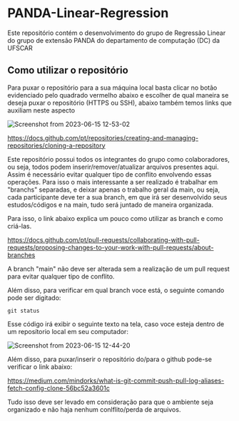 # PANDA-Linear-Regression
Este repositório contém o desenvolvimento do grupo de Regressão Linear do grupo de extensão PANDA do departamento de computação (DC) da UFSCAR


## Como utilizar o repositório

Para puxar o repositório para a sua máquina local basta clicar no botão evidenciado pelo quadrado vermelho abaixo e escolher de qual maneira se deseja puxar o repositório (HTTPS ou SSH), abaixo também temos links que auxiliam neste aspecto


![Screenshot from 2023-06-15 12-53-02](https://github.com/gorlando04/PANDA-Linear-Regression/assets/91696970/a5030c1d-3b3d-4b2b-863f-8383f5f7776c)

https://docs.github.com/pt/repositories/creating-and-managing-repositories/cloning-a-repository

Este repositório possui todos os integrantes do grupo como colaboradores, ou seja, todos podem inserir/remover/atualizar arquivos presentes aqui. Assim é necessário evitar qualquer tipo de conflito envolvendo essas operações. Para isso o mais interessante a ser realizado é trabalhar em "branchs" separadas, e deixar apenas o trabalho geral da main, ou seja, cada participante deve ter a sua branch, em que irá ser desenvolvido seus estudos/códigos e na main, tudo será juntado de maneira organizada.

Para isso, o link abaixo explica um pouco como utilizar as branch e como criá-las.

https://docs.github.com/pt/pull-requests/collaborating-with-pull-requests/proposing-changes-to-your-work-with-pull-requests/about-branches

A branch "main" não deve ser alterada sem a realização de um pull request para evitar qualquer tipo de conflito.

Além disso, para verificar em qual branch voce está, o seguinte comando pode ser digitado:


`
git status
`


Esse código irá exibir o seguinte texto na tela, caso voce esteja dentro de um reposítorio local em seu computador:

![Screenshot from 2023-06-15 12-44-20](https://github.com/gorlando04/PANDA-Linear-Regression/assets/91696970/7f0edc45-6b64-4db0-af97-97e4b86f3321)

Além disso, para puxar/inserir o repositório do/para o github pode-se verificar o link abaixo:

https://medium.com/mindorks/what-is-git-commit-push-pull-log-aliases-fetch-config-clone-56bc52a3601c


Tudo isso deve ser levado em consideração para que o ambiente seja organizado e não haja nenhum conlflito/perda de arquivos.
